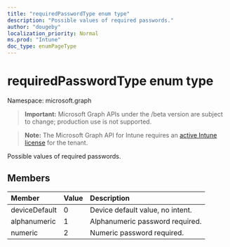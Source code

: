 ```yaml
---
title: "requiredPasswordType enum type"
description: "Possible values of required passwords."
author: "dougeby"
localization_priority: Normal
ms.prod: "Intune"
doc_type: enumPageType
---
```


# requiredPasswordType enum type

Namespace: microsoft.graph

> **Important:** Microsoft Graph APIs under the /beta version are subject to change; production use is not supported.

> **Note:** The Microsoft Graph API for Intune requires an [active Intune license](https://go.microsoft.com/fwlink/?linkid=839381) for the tenant.

Possible values of required passwords.

## Members
|Member|Value|Description|
|:---|:---|:---|
|deviceDefault|0|Device default value, no intent.|
|alphanumeric|1|Alphanumeric password required.|
|numeric|2|Numeric password required.|



